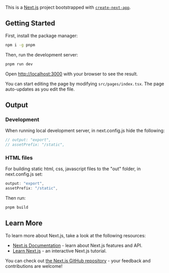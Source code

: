 This is a [Next.js](https://nextjs.org/) project bootstrapped with [`create-next-app`](https://github.com/vercel/next.js/tree/canary/packages/create-next-app).

## Getting Started

First, install the package manager:

```bash
npm i -g pnpm
```

Then, run the development server:

```bash
pnpm run dev
```

Open [http://localhost:3000](http://localhost:3000) with your browser to see the result.

You can start editing the page by modifying `src/pages/index.tsx`. The page auto-updates as you edit the file.

## Output

### Development

When running local development server, in next.config.js hide the following:

```javascript
// output: "export",
// assetPrefix: "/static",
```

### HTML files

For building static html, css, javascript files to the "out" folder, in next.config.js set:

```javascript
output: "export",
assetPrefix: "/static",
```

Then run:

```bash
pnpm build
```

## Learn More

To learn more about Next.js, take a look at the following resources:

-   [Next.js Documentation](https://nextjs.org/docs) - learn about Next.js features and API.
-   [Learn Next.js](https://nextjs.org/learn) - an interactive Next.js tutorial.

You can check out [the Next.js GitHub repository](https://github.com/vercel/next.js/) - your feedback and contributions are welcome!
